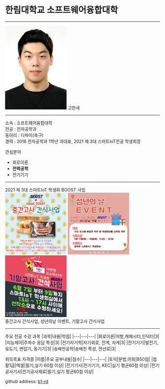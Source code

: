 # 한림대학교 소프트웨어융합대학
---
<img src=IMG_6548.JPG height=270 width=200> 
고한새

---

소속 : 소프트웨어융합대학   
전공 : 전자공학과   
동아리 : 디파이(축구)   
경력 : 2016 전자공학과 1학년 과대표, 2021 제 3대 스마트IoT전공 학생회장   

관심분야   
* 회로이론
* **전력공학**
* 전기기기   

-----------
2021 제 3대 스마트IoT 학생회 BOOST 사업   
<img src=midterm.png height=200 width=200>
<img src=event.png height=200 width=200>
<img src=final.png height=200 width=200>   
중간고사 간식사업, 성년의날 이벤트, 기말고사 간식사업   

-----------

주요 전공 수강 과목
|과목|내용|학점|
|---|---|---|
|회로이론|저항,캐패시터,인덕터|3|
|지능제어|주파수 응답 특성|3|
|전기자기학|자기회로, 전계, 자계|3|
|전기기기|발전기, 유도기, 변압기, 동기기|3|
|송배전공학|송배전 특성, 전선로|3|

취득목표 자격증
|이름|주요 공부내용|점수|
|---|---|---|
|토익|문법,어휘|850점|
|컴활1급|엑셀|필기,실기 60점 이상|
|전기기사|전기기기, KEC|실기 평균60점 이상|
|전기공사기사|전기공사재료|필기,실기 평균60점 이상|


github address: [b1-rd][github]   

[github]:http://github.com/b1-rd



